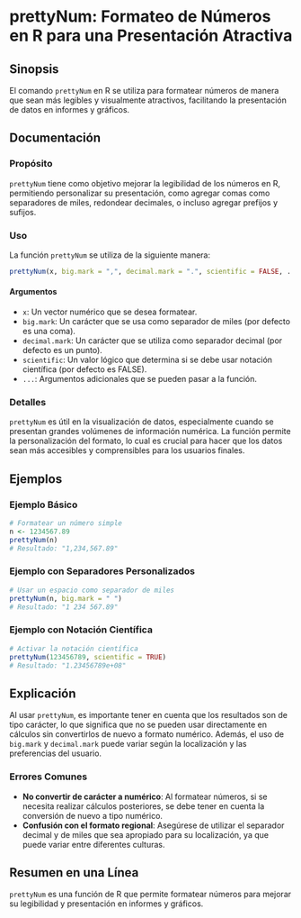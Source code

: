 <!--
Meta Description: # prettyNum: Formateo de Números en R para una Presentación Atractiva ## Sinopsis El comando `prettyNum` en R se utiliza para formatear números de man...
Meta Keywords: que, prettynum, mark, para, como
-->

# prettyNum: Formateo de Números en R para una Presentación Atractiva

## Sinopsis
El comando `prettyNum` en R se utiliza para formatear números de manera que sean más legibles y visualmente atractivos, facilitando la presentación de datos en informes y gráficos.

## Documentación
### Propósito
`prettyNum` tiene como objetivo mejorar la legibilidad de los números en R, permitiendo personalizar su presentación, como agregar comas como separadores de miles, redondear decimales, o incluso agregar prefijos y sufijos.

### Uso
La función `prettyNum` se utiliza de la siguiente manera:

```R
prettyNum(x, big.mark = ",", decimal.mark = ".", scientific = FALSE, ...)
```

#### Argumentos
- `x`: Un vector numérico que se desea formatear.
- `big.mark`: Un carácter que se usa como separador de miles (por defecto es una coma).
- `decimal.mark`: Un carácter que se utiliza como separador decimal (por defecto es un punto).
- `scientific`: Un valor lógico que determina si se debe usar notación científica (por defecto es FALSE).
- `...`: Argumentos adicionales que se pueden pasar a la función.

### Detalles
`prettyNum` es útil en la visualización de datos, especialmente cuando se presentan grandes volúmenes de información numérica. La función permite la personalización del formato, lo cual es crucial para hacer que los datos sean más accesibles y comprensibles para los usuarios finales.

## Ejemplos
### Ejemplo Básico
```R
# Formatear un número simple
n <- 1234567.89
prettyNum(n)
# Resultado: "1,234,567.89"
```

### Ejemplo con Separadores Personalizados
```R
# Usar un espacio como separador de miles
prettyNum(n, big.mark = " ")
# Resultado: "1 234 567.89"
```

### Ejemplo con Notación Científica
```R
# Activar la notación científica
prettyNum(123456789, scientific = TRUE)
# Resultado: "1.23456789e+08"
```

## Explicación
Al usar `prettyNum`, es importante tener en cuenta que los resultados son de tipo carácter, lo que significa que no se pueden usar directamente en cálculos sin convertirlos de nuevo a formato numérico. Además, el uso de `big.mark` y `decimal.mark` puede variar según la localización y las preferencias del usuario.

### Errores Comunes
- **No convertir de carácter a numérico**: Al formatear números, si se necesita realizar cálculos posteriores, se debe tener en cuenta la conversión de nuevo a tipo numérico.
- **Confusión con el formato regional**: Asegúrese de utilizar el separador decimal y de miles que sea apropiado para su localización, ya que puede variar entre diferentes culturas.

## Resumen en una Línea
`prettyNum` es una función de R que permite formatear números para mejorar su legibilidad y presentación en informes y gráficos.